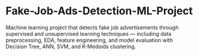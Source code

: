 # Fake-Job-Ads-Detection-ML-Project
Machine learning project that detects fake job advertisements through supervised and unsupervised learning techniques — including data preprocessing, EDA, feature engineering, and model evaluation with Decision Tree, ANN, SVM, and K-Medoids clustering.
